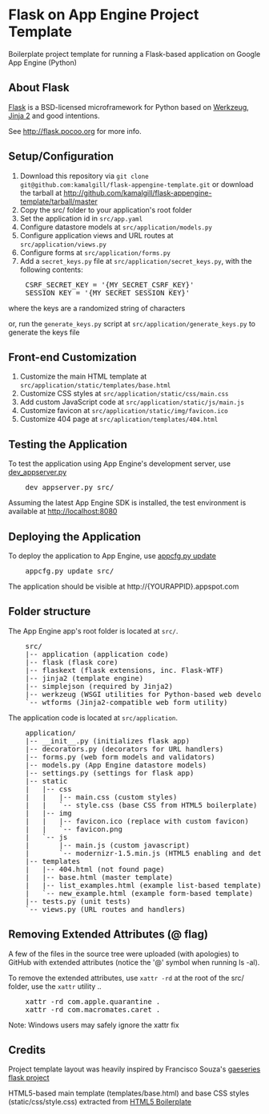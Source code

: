 
Flask on App Engine Project Template
====================================

Boilerplate project template for running a Flask-based application on Google App Engine (Python)


About Flask
-----------
[Flask][flask] is a BSD-licensed microframework for Python based on [Werkzeug][wz], [Jinja 2][jinja2] and good intentions.

See <http://flask.pocoo.org> for more info.


Setup/Configuration
-------------------
1. Download this repository via `git clone git@github.com:kamalgill/flask-appengine-template.git` 
   or download the tarball at <http://github.com/kamalgill/flask-appengine-template/tarball/master>
2. Copy the src/ folder to your application's root folder
3. Set the application id in `src/app.yaml`
4. Configure datastore models at `src/application/models.py`
5. Configure application views and URL routes at `src/application/views.py`
6. Configure forms at `src/application/forms.py`
7. Add a `secret_keys.py` file at `src/application/secret_keys.py`, with the following contents:

<pre class="console">
	CSRF_SECRET_KEY = '{MY_SECRET_CSRF_KEY}'
	SESSION_KEY = '{MY_SECRET_SESSION_KEY}'
</pre>

where the keys are a randomized string of characters

or, run the `generate_keys.py` script at `src/application/generate_keys.py` to generate the keys file


Front-end Customization
-----------------------
1. Customize the main HTML template at `src/application/static/templates/base.html`
2. Customize CSS styles at `src/application/static/css/main.css`
3. Add custom JavaScript code at `src/application/static/js/main.js`
4. Customize favicon at `src/application/static/img/favicon.ico`
5. Customize 404 page at `src/aplication/templates/404.html`


Testing the Application
-----------------------
To test the application using App Engine's development server, use [dev_appserver.py][3]
<pre class="console">
	dev_appserver.py src/
</pre>

Assuming the latest App Engine SDK is installed, the test environment is available at <http://localhost:8080>


Deploying the Application
-------------------------
To deploy the application to App Engine, use [appcfg.py update][4]
<pre class="console">
	appcfg.py update src/
</pre>

The application should be visible at http://{YOURAPPID}.appspot.com


Folder structure
----------------
The App Engine app's root folder is located at `src/`.

<pre class="console">
	src/
	|-- application (application code)
	|-- flask (flask core)
	|-- flaskext (flask extensions, inc. Flask-WTF)
	|-- jinja2 (template engine)
	|-- simplejson (required by Jinja2)
	|-- werkzeug (WSGI utilities for Python-based web development)
	`-- wtforms (Jinja2-compatible web form utility)
</pre>

The application code is located at `src/application`.

<pre class="console">
	application/
	|-- __init__.py (initializes flask app)
	|-- decorators.py (decorators for URL handlers)
	|-- forms.py (web form models and validators)
	|-- models.py (App Engine datastore models)
	|-- settings.py (settings for flask app)
	|-- static
	|	|-- css
	|	|	|-- main.css (custom styles)
	|	|	`-- style.css (base CSS from HTML5 boilerplate)
	|	|-- img
	|	|	|-- favicon.ico (replace with custom favicon)
	|	|	`-- favicon.png
	|	`-- js
	|		|-- main.js (custom javascript)
	|		`-- modernizr-1.5.min.js (HTML5 enabling and detection)
	|-- templates
	|	|-- 404.html (not found page)
	|	|-- base.html (master template)
	|	|-- list_examples.html (example list-based template)
	|	`-- new_example.html (example form-based template)
	|-- tests.py (unit tests)
	`-- views.py (URL routes and handlers)
</pre>


Removing Extended Attributes (@ flag)
-------------------------------------
A few of the files in the source tree were uploaded (with apologies) to GitHub with extended attributes (notice the '@' symbol when running ls -al).

To remove the extended attributes, use `xattr -rd` at the root of the src/ folder, use the `xattr` utility ..

<pre class='console'>
	xattr -rd com.apple.quarantine .
	xattr -rd com.macromates.caret .
</pre>

Note: Windows users may safely ignore the xattr fix


Credits
-------
Project template layout was heavily inspired by Francisco Souza's [gaeseries flask project][1]

HTML5-based main template (templates/base.html) and base CSS styles (static/css/style.css) extracted from [HTML5 Boilerplate][2]


[flask]: http://flask.pocoo.org
[wz]: http://werkzeug.pocoo.org/
[jinja2]: http://jinja.pocoo.org/2/documentation/
[1]: http://github.com/franciscosouza/gaeseries/tree/flask
[2]: http://html5boilerplate.com/
[3]: http://code.google.com/appengine/docs/python/tools/devserver.html
[4]: http://code.google.com/appengine/docs/python/tools/uploadinganapp.html



